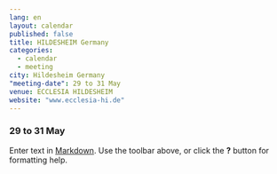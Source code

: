 ```yaml
---
lang: en
layout: calendar
published: false
title: HILDESHEIM Germany
categories: 
  - calendar
  - meeting
city: Hildesheim Germany
"meeting-date": 29 to 31 May
venue: ECCLESIA HILDESHEIM
website: "www.ecclesia-hi.de"
---
```



### 29 to 31 May



Enter text in [Markdown](http://daringfireball.net/projects/markdown/). Use the toolbar above, or click the **?** button for formatting help.
